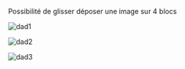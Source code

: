 Possibilité de glisser déposer une image sur 4 blocs

![dad1](https://user-images.githubusercontent.com/45632518/83779029-b83ea680-a68b-11ea-9cf6-e943daa96986.png)

![dad2](https://user-images.githubusercontent.com/45632518/83779031-b83ea680-a68b-11ea-95a4-22216ee13162.png)

![dad3](https://user-images.githubusercontent.com/45632518/83779027-b7a61000-a68b-11ea-9b16-83c422978214.png)

